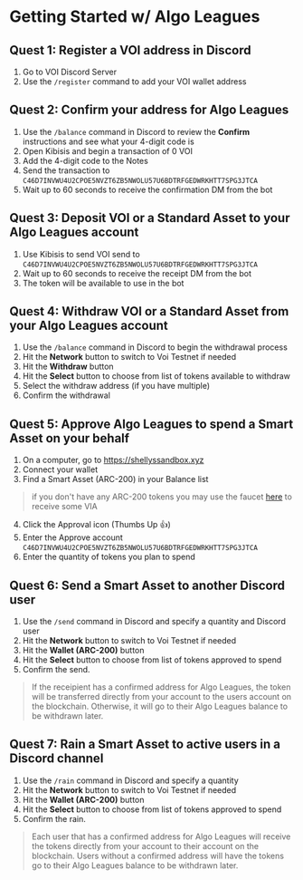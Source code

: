 # Getting Started w/ Algo Leagues

## Quest 1: Register a VOI address in Discord

1. Go to VOI Discord Server
2. Use the `/register` command to add your VOI wallet address

## Quest 2: Confirm your address for Algo Leagues

1. Use the `/balance` command in Discord to review the **Confirm** instructions and see what your 4-digit code is
2. Open Kibisis and begin a transaction of 0 VOI 
3. Add the 4-digit code to the Notes
4. Send the transaction to `C46D7INVWU4U2CPOE5NVZT6ZB5NWOLU57U6BDTRFGEDWRKHTT7SPG3JTCA`
5. Wait up to 60 seconds to receive the confirmation DM from the bot

## Quest 3: Deposit VOI or a Standard Asset to your Algo Leagues account

1. Use Kibisis to send VOI send to `C46D7INVWU4U2CPOE5NVZT6ZB5NWOLU57U6BDTRFGEDWRKHTT7SPG3JTCA`
2. Wait up to 60 seconds to receive the receipt DM from the bot
3. The token will be available to use in the bot

## Quest 4: Withdraw VOI or a Standard Asset from your Algo Leagues account

1. Use the `/balance` command in Discord to begin the withdrawal process
2. Hit the **Network** button to switch to Voi Testnet if needed
3. Hit the **Withdraw** button
4. Hit the **Select** button to choose from list of tokens available to withdraw
5. Select the withdraw address (if you have multiple)
6. Confirm the withdrawal

## Quest 5: Approve Algo Leagues to spend a Smart Asset on your behalf

1. On a computer, go to https://shellyssandbox.xyz
2. Connect your wallet
3. Find a Smart Asset (ARC-200) in your Balance list
> if you don't have any ARC-200 tokens you may use the faucet [here](https://faucet.nautilus.sh/) to receive some VIA
4. Click the Approval icon (Thumbs Up 👍️)
5. Enter the Approve account `C46D7INVWU4U2CPOE5NVZT6ZB5NWOLU57U6BDTRFGEDWRKHTT7SPG3JTCA`
6. Enter the quantity of tokens you plan to spend

## Quest 6: Send a Smart Asset to another Discord user

1. Use the `/send` command in Discord and specify a quantity and Discord user
2. Hit the **Network** button to switch to Voi Testnet if needed
3. Hit the **Wallet (ARC-200)** button
4. Hit the **Select** button to choose from list of tokens approved to spend
5. Confirm the send.
> If the receipient has a confirmed address for Algo Leagues, the token will be transferred directly from your account to the users account on the blockchain. Otherwise, it will go to their Algo Leagues balance to be withdrawn later.

## Quest 7: Rain a Smart Asset to active users in a Discord channel

1. Use the `/rain` command in Discord and specify a quantity
2. Hit the **Network** button to switch to Voi Testnet if needed
3. Hit the **Wallet (ARC-200)** button
4. Hit the **Select** button to choose from list of tokens approved to spend
5. Confirm the rain.
> Each user that has a confirmed address for Algo Leagues will receive the tokens directly from your account to their account on the blockchain. Users without a confirmed address will have the tokens go to their Algo Leagues balance to be withdrawn later.
